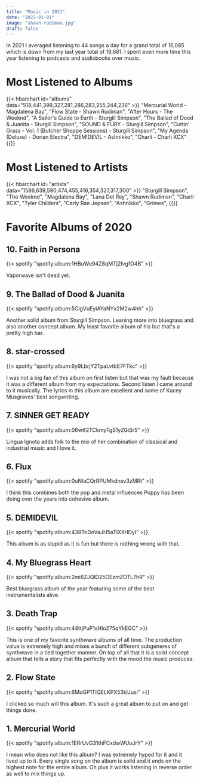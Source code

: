 ```yaml
---
title: "Music in 2021"
date: "2022-01-01"
image: "shawn-rudiman.jpg"
draft: false
---
```


In 2021 I averaged listening to 44 songs a day for a grand total of 16,085 which is down from my last year total of 19,681. I spent even more time this year listening to podcasts and audiobooks over music.
<!--more-->

# Most Listened to Albums

{{< hbarchart id="albums" data="518,441,399,327,281,286,283,255,244,236" >}}
"Mercurial World - Magdalena Bay",
"Flow State - Shawn Rudiman",
"After Hours -	The Weeknd",
"A Sailor's Guide to Earth - Sturgill Simpson",
"The Ballad of Dood & Juanita - Sturgill Simpson",
"SOUND & FURY - Sturgill Simpson",
"Cuttin' Grass - Vol. 1 (Butcher Shoppe Sessions) -	Sturgill Simpson",
"My Agenda (Deluxe) - Dorian Electra",
"DEMIDEVIL - Ashnikko",
"Charli - Charli XCX"
{{</hbarchart>}}

# Most Listened to Artists

{{< hbarchart id="artists" data="1586,639,590,474,455,416,354,327,317,300" >}}
"Sturgill Simpson",
"The Weeknd",
"Magdalena Bay",
"Lana Del Rey",
"Shawn Rudiman",
"Charli XCX",
"Tyler Childers",
"Carly Rae Jepsen",
"Ashnikko",
"Grimes",
{{</hbarchart>}}

# Favorite Albums of 2020

## 10. Faith in Persona 

{{< spotify "spotify:album:1HBuWe94Z8qMTj2IvgfO4B" >}}

Vaporwave isn't dead yet.

## 9. The Ballad of Dood & Juanita

{{< spotify "spotify:album:5CigVuEyiAYaNYx2M2w4hh" >}}

Another solid album from Sturgill Simpson. Leaning more into bluegrass and also another concept album. My least favorite album of his but that's a pretty high bar.

## 8. star-crossed

{{< spotify "spotify:album:6y9LbrjY2TpaLvtbE7FTkc" >}}

I was not a big fan of this album on first listen but that was my fault because it was a different album from my expectations. Second listen I came around to it musically. The lyrics in this album are excellent and some of Kacey Musgraves' best songwriting.

## 7. SINNER GET READY

{{< spotify "spotify:album:06wtf2TCkmyTgS1yZGiSr5" >}}

Lingua Ignota adds folk to the mix of her combination of classical and industrial music and I love it.

## 6. Flux

{{< spotify "spotify:album:0uNIaCQrRPUMkdnev3zMRt" >}}

I think this combines both the pop and metal influences Poppy has been doing over the years into cohesive album.

## 5. DEMIDEVIL

{{< spotify "spotify:album:438ToDoVaJH5aTIXXrlDyI" >}}

This album is as stupid as it is fun but there is nothing wrong with that.

## 4. My Bluegrass Heart

{{< spotify "spotify:album:2mi6ZJQlD25OEzmZOTL7hR" >}}

Best bluegrass album of the year featuring some of the best instrumentalists alive.

## 3. Death Trap

{{< spotify "spotify:album:44ttjPuP1sHIo275qYkEGC" >}}

This is one of my favorite synthwave albums of all time. The production value is extremely high and mixes a bunch of different subgeneres of synthwave in a tied together manner. On top of all that it is a solid concept album that tells a story that fits perfectly with the mood the music produces.

## 2. Flow State

{{< spotify "spotify:album:6MoGP1TIQELKPX53klJusi" >}}

I clicked so much will this album. It's such a great album to put on and get things done.

## 1. Mercurial World

{{< spotify "spotify:album:1ERrUvG31thFCxdwWUoJrY" >}}

I mean who does not like this album? I was extremely hyped for it and it lived up to it. Every single song on the album is solid and it ends on the highest note for the entire album. Oh plus it works listening in reverse order as well to mix things up.

